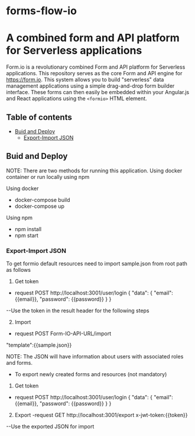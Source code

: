 
# **forms-flow-io**

A combined form and API platform for Serverless applications
============================================================
Form.io is a revolutionary combined Form and API platform for Serverless applications. This repository serves as the core Form and API engine for https://form.io. This system allows you to build "serverless" data management applications using a simple drag-and-drop form builder interface. These forms can then easily be embedded within your Angular.js and React applications using the
```<formio>``` HTML element.

## Table of contents
* [Buid and Deploy](#Buid-and-Deploy)
    * [Export-Import JSON](#Export-Import-JSON)

## Buid and Deploy

NOTE: There are two methods for running this application. Using docker container or run locally           using npm       

Using docker
- docker-compose build
- docker-compose up

Using npm 
- npm install
- npm start 

### Export-Import JSON
 
 To get formio default resources  need to import sample.json from root path as follows

1. Get token

- request POST http://localhost:3001/user/login
{
    "data": {
        "email": {{email}},
        "password": {{password}}
    }
}

--Use the token in the result header for the following steps

2. Import
- request POST Form-IO-API-URL/import

"template":{{sample.json}}

NOTE: The JSON will have information about users with associated roles and forms. 

- To export newly created forms and resources  (not mandatory)

1. Get token

- request POST http://localhost:3001/user/login
{
    "data": {
        "email": {{email}},
        "password": {{password}}
    }
}
2. Export
-request GET http://localhost:3001/export
x-jwt-token:{{token}}

--Use the exported JSON for import
